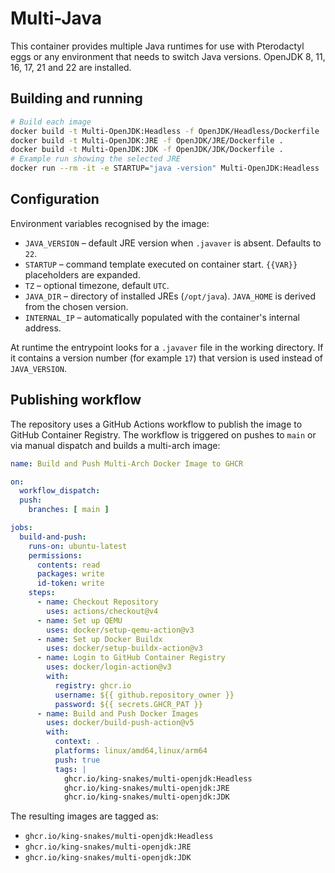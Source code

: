 # Multi-Java

This container provides multiple Java runtimes for use with Pterodactyl eggs or any environment that needs to switch Java versions.  OpenJDK 8, 11, 16, 17, 21 and 22 are installed.

## Building and running

```bash
# Build each image
docker build -t Multi-OpenJDK:Headless -f OpenJDK/Headless/Dockerfile .
docker build -t Multi-OpenJDK:JRE -f OpenJDK/JRE/Dockerfile .
docker build -t Multi-OpenJDK:JDK -f OpenJDK/JDK/Dockerfile .
# Example run showing the selected JRE
docker run --rm -it -e STARTUP="java -version" Multi-OpenJDK:Headless
```

## Configuration

Environment variables recognised by the image:

- `JAVA_VERSION` – default JRE version when `.javaver` is absent. Defaults to `22`.
- `STARTUP` – command template executed on container start. `{{VAR}}` placeholders are expanded.
- `TZ` – optional timezone, default `UTC`.
- `JAVA_DIR` – directory of installed JREs (`/opt/java`). `JAVA_HOME` is derived from the chosen version.
- `INTERNAL_IP` – automatically populated with the container's internal address.

At runtime the entrypoint looks for a `.javaver` file in the working directory. If it contains a version number (for example `17`) that version is used instead of `JAVA_VERSION`.

## Publishing workflow

The repository uses a GitHub Actions workflow to publish the image to GitHub Container Registry. The workflow is triggered on pushes to `main` or via manual dispatch and builds a multi-arch image:

```yaml
name: Build and Push Multi-Arch Docker Image to GHCR

on:
  workflow_dispatch:
  push:
    branches: [ main ]

jobs:
  build-and-push:
    runs-on: ubuntu-latest
    permissions:
      contents: read
      packages: write
      id-token: write
    steps:
      - name: Checkout Repository
        uses: actions/checkout@v4
      - name: Set up QEMU
        uses: docker/setup-qemu-action@v3
      - name: Set up Docker Buildx
        uses: docker/setup-buildx-action@v3
      - name: Login to GitHub Container Registry
        uses: docker/login-action@v3
        with:
          registry: ghcr.io
          username: ${{ github.repository_owner }}
          password: ${{ secrets.GHCR_PAT }}
      - name: Build and Push Docker Images
        uses: docker/build-push-action@v5
        with:
          context: .
          platforms: linux/amd64,linux/arm64
          push: true
          tags: |
            ghcr.io/king-snakes/multi-openjdk:Headless
            ghcr.io/king-snakes/multi-openjdk:JRE
            ghcr.io/king-snakes/multi-openjdk:JDK
```

The resulting images are tagged as:
- `ghcr.io/king-snakes/multi-openjdk:Headless`
- `ghcr.io/king-snakes/multi-openjdk:JRE`
- `ghcr.io/king-snakes/multi-openjdk:JDK`

